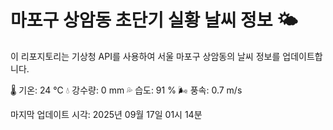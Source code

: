 
# 마포구 상암동 초단기 실황 날씨 정보 🌤️

이 리포지토리는 기상청 API를 사용하여 서울 마포구 상암동의 날씨 정보를 업데이트합니다. 

🌡️ 기온: 24 ℃
💧 강수량: 0 mm
💦 습도: 91 %
🌬️ 풍속: 0.7 m/s

마지막 업데이트 시각: 2025년 09월 17일 01시 14분    
